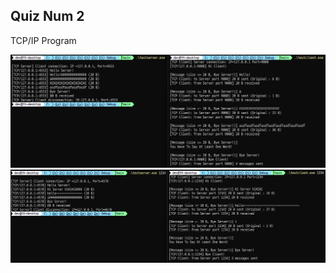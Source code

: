 ## Quiz Num 2

TCP/IP Program

![Result1](https://github.com/yeonh0/Socket-Programming/blob/main/mid_term/TCPServClnt3/result_capture_default_portnum.png)
![Result2](https://github.com/yeonh0/Socket-Programming/blob/main/mid_term/TCPServClnt3/result_capture_portnum1234.png)

